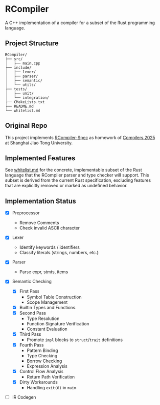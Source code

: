 # RCompiler

A C++ implementation of a compiler for a subset of the Rust programming language.

## Project Structure

```
RCompiler/
├── src/
│   ├── main.cpp
├── include/
│   ├── lexer/
│   ├── parser/
│   ├── semantic/
│   └── utils/
├── tests/
│   ├── unit/
│   └── integration/
├── CMakeLists.txt
├── README.md
└── whitelist.md
```

## Original Repo

This project implements [RCompiler-Spec](https://github.com/peterzheng98/RCompiler-Spec/) as homework of [Compilers 2025](https://ipads.se.sjtu.edu.cn/courses/compilers/index.shtml) at Shanghai Jiao Tong University.

## Implemented Features

See [whitelist.md](whitelist.md) for the concrete, implementable subset of the Rust language that the RCompiler parser and type checker will support. This subset is derived from the current Rust specification, excluding features that are explicitly removed or marked as undefined behavior.

## Implementation Status

- [x] Preprocessor
    - Remove Comments
    - Check invalid ASCII character

- [x] Lexer
    - Identify keywords / identifiers
    - Classify literals (strings, numbers, etc.)

- [x] Parser
    - Parse expr, stmts, items

- [x] Semantic Checking
    - [x] First Pass
        - Symbol Table Construction
        - Scope Management
    - [x] Builtin Types and Functions
    - [x] Second Pass
        - Type Resolution
        - Function Signature Verification
        - Constant Evaluation
    - [x] Third Pass
        - Promote `impl` blocks to `struct`/`trait` definitions
    - [x] Fourth Pass
        - Pattern Binding
        - Type Checking
        - Borrow Checking
        - Expression Analysis
    - [x] Control Flow Analysis
        - Return Path Verification
    - [x] Dirty Workarounds
        - Handling `exit(0)` in `main`

- [ ] IR Codegen
